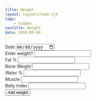 ```yaml
---
title: Weight
layout: layouts/home.njk
tags:
    - hidden
navtitle: Weight
date: 2019-09-09
---
```

<form id="add-weight">
        <label for="weight-date">Date</label>
        <input type="date" name="weight-date" id="weight-date">
        <br>
        <label for="weight">Enter weight?</label>
        <input type="number" step="0.1" min="0" name="weight-kilograms" id="weight-kilograms">
        <br>
        <label for="fat-perc">Fat %</label>
        <input type="number" step="0.1" min="0" name="fat-perc" id="fat-perc">
        <br>
        <label for="weight-bone">Bone Weight</label>
        <input type="number" step="0.1" min="0" name="weight-bone" id="weight-bone">
        <br>
        <label for="water-perc">Water %</label>
        <input type="number" step="0.1" min="0" name="water-perc" id="water-perc">
        <br>
        <label for="weight-muscle">Muscle</label>
        <input type="number" step="0.1" min="0" name="weight-muscle" id="weight-muscle">
        <br>
        <label for="belly-index">Belly Index</label>
        <input type="number" step="0.1" min="0" name="belly-index" id="belly-index">
        <br>
        <button type="submit">Add weight</button>
</form>

<ol id="weight-list"></ol>

<script>
    console.log('Welcome to Local Storage');
    // https://gomakethings.com/how-to-update-localstorage-with-vanilla-javascript/
    const addWeight = document.querySelector('#add-weight');
    const weightList = document.querySelector('#weight-list');

    // Weight Inputs
    const weightDate = document.querySelector('#weight-date');
    const weightKilograms = document.querySelector('#weight-kilograms');
    const fatPercent = document.querySelector('#fat-perc');
    const weightBone = document.querySelector('#weight-bone');
    const waterPercent = document.querySelector('#water-perc');
    const weightMuscle = document.querySelector('#weight-muscle');
    const bellyIndex = document.querySelector('#belly-index');



    addWeight.addEventListener('submit', function (event) {
        // Don't submit the form
        event.preventDefault();

        if (weightKilograms.value <= 0) return;

        // Add input to list
        weightList.innerHTML += '<li>' + weightDate.value + ':' + weightKilograms.value + '</li>';

        const weight = {
            'date': weightDate.value,
            'kilograms': weightKilograms.value,
            'fatPercent': fatPercent.value,
            'Bone': weightBone.value,
            'waterPercent': waterPercent.value,
            'Muscle': weightMuscle.value,
            'bellyIndex': bellyIndex.value,
        };
        localStorage.setItem('weightValues', JSON.stringify(weight));;

        // Reset Values
        weightDate.value = '';
        weightKilograms.value = '';
        fatPercent.value = '';
        weightBone.value = '';
        waterPercent.value = '';
        weightMuscle.value = '';
        bellyIndex.value = '';

    }, false);

    // Check for saved wishlist items
    var saved = localStorage.getItem('weightValues');

    // If there are any saved items, update our list
    if (saved) {
        console.log(saved);

    }
</script>